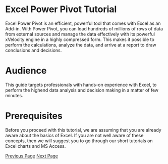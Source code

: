 # Excel Power Pivot Tutorial
Excel Power Pivot is an efficient, powerful tool that comes with Excel as an Add-in. With Power Pivot, you can load hundreds of millions of rows of data from external sources and manage the data effectively with its powerful xVelocity engine in a highly compressed form. This makes it possible to perform the calculations, analyze the data, and arrive at a report to draw conclusions and decisions.

# Audience
This guide targets professionals with hands-on experience with Excel, to perform the highend data analysis and decision making in a matter of few minutes.

# Prerequisites
Before you proceed with this tutorial, we are assuming that you are already aware about the basics of Excel. If you are not well aware of these concepts, then we will suggest you to go through our short tutorials on Excel charts and MS Access.


[Previous Page](../excel_power_pivot/index.md) [Next Page](../excel_power_pivot/excel_power_pivot_overview.md) 
